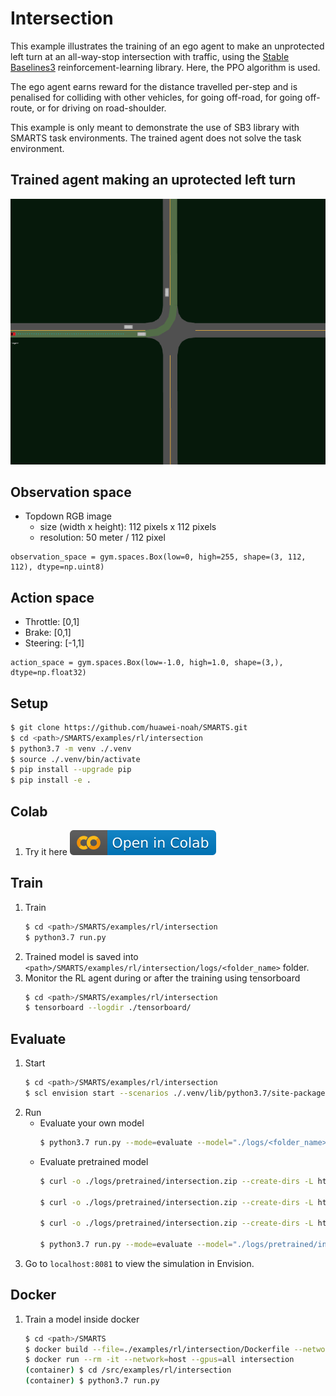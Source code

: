 # Intersection
This example illustrates the training of an ego agent to make an unprotected left turn at an all-way-stop intersection with traffic, using the [Stable Baselines3](https://github.com/DLR-RM/stable-baselines3) reinforcement-learning library. Here, the PPO algorithm is used.

The ego agent earns reward for the distance travelled per-step and is penalised for colliding with other vehicles, for going off-road, for going off-route, or for driving on road-shoulder.

This example is only meant to demonstrate the use of SB3 library with SMARTS task environments. The trained agent does not solve the task environment.

## Trained agent making an uprotected left turn
![](./docs/_static/intersection.gif)

## Observation space
+ Topdown RGB image
    + size (width x height): 112 pixels x 112 pixels
    + resolution: 50 meter / 112 pixel
```
observation_space = gym.spaces.Box(low=0, high=255, shape=(3, 112, 112), dtype=np.uint8)
```

## Action space
+ Throttle: [0,1]
+ Brake: [0,1]
+ Steering: [-1,1]
```
action_space = gym.spaces.Box(low=-1.0, high=1.0, shape=(3,), dtype=np.float32)
```

## Setup
```bash
$ git clone https://github.com/huawei-noah/SMARTS.git
$ cd <path>/SMARTS/examples/rl/intersection
$ python3.7 -m venv ./.venv
$ source ./.venv/bin/activate
$ pip install --upgrade pip
$ pip install -e .
```

## Colab
1. Try it here [![here](./docs/static/colab-badge.svg)](https://colab.research.google.com/github/huawei-noah/SMARTS/blob/sb3-1/examples/rl/intersection/intersection.ipynb)

## Train
1. Train
    ```bash
    $ cd <path>/SMARTS/examples/rl/intersection
    $ python3.7 run.py 
    ```
1. Trained model is saved into `<path>/SMARTS/examples/rl/intersection/logs/<folder_name>` folder.
1. Monitor the RL agent during or after the training using tensorboard
    ```bash
    $ cd <path>/SMARTS/examples/rl/intersection
    $ tensorboard --logdir ./tensorboard/
    ```

## Evaluate
1. Start
    ```bash
    $ cd <path>/SMARTS/examples/rl/intersection
    $ scl envision start --scenarios ./.venv/lib/python3.7/site-packages/scenarios/intersections &
    ```
1. Run
    + Evaluate your own model 
        ```bash
        $ python3.7 run.py --mode=evaluate --model="./logs/<folder_name>/<model>" --head
        ```
    + Evaluate pretrained model
        ```bash
        $ curl -o ./logs/pretrained/intersection.zip --create-dirs -L https://github.com/Adaickalavan/SMARTS-models/raw/main/intersection-v0/PPO_6200000_steps.zip
        
        $ curl -o ./logs/pretrained/intersection.zip --create-dirs -L https://github.com/Adaickalavan/SMARTS-models/raw/main/intersection-v0/best_model.zip   

        $ curl -o ./logs/pretrained/intersection.zip --create-dirs -L https://huggingface.co/adai/intersection-v0/resolve/main/PPO_5800000_steps.zip

        $ python3.7 run.py --mode=evaluate --model="./logs/pretrained/intersection" --head
        ```
1. Go to `localhost:8081` to view the simulation in Envision.

## Docker
1. Train a model inside docker
    ```bash
    $ cd <path>/SMARTS
    $ docker build --file=./examples/rl/intersection/Dockerfile --network=host --tag=intersection .
    $ docker run --rm -it --network=host --gpus=all intersection
    (container) $ cd /src/examples/rl/intersection
    (container) $ python3.7 run.py
    ```